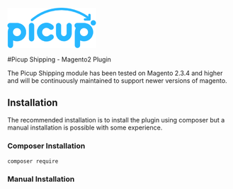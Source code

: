 [logo]: ./picup-logo.png "Picup"
![Picup Logo][logo]

#Picup Shipping - Magento2 Plugin

The Picup Shipping module has been tested on Magento 2.3.4 and higher and will be continuously maintained to support newer versions of magento.

## Installation

The recommended installation is to install the plugin using composer but a manual installation is possible with some experience.

### Composer Installation

```
composer require 
```

### Manual Installation

